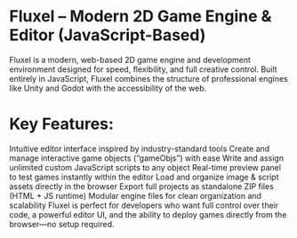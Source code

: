 # Fluxel – Modern 2D Game Engine & Editor (JavaScript-Based)
Fluxel is a modern, web-based 2D game engine and development environment designed for speed, flexibility, and full creative control. Built entirely in JavaScript, Fluxel combines the structure of professional engines like Unity and Godot with the accessibility of the web.

# Key Features:

Intuitive editor interface inspired by industry-standard tools
Create and manage interactive game objects (“gameObjs”) with ease
Write and assign unlimited custom JavaScript scripts to any object
Real-time preview panel to test games instantly within the editor
Load and organize image & script assets directly in the browser
Export full projects as standalone ZIP files (HTML + JS runtime)
Modular engine files for clean organization and scalability
Fluxel is perfect for developers who want full control over their code, a powerful editor UI, and the ability to deploy games directly from the browser—no setup required.
